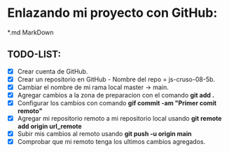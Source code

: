 
# Enlazando mi proyecto con GitHub:
*.md MarkDown

## TODO-LIST:
* [x] Crear cuenta de GitHub.
* [x] Crear un repositorio en GitHub - Nombre del repo = js-cruso-08-5b.
* [x] Cambiar el nombre de mi rama local master -> main.
* [x] Agregar cambios a la zona de preparacion con el comando **git add .**
* [x] Configurar los cambios con comando **gif commit -am "Primer comit remoto"**
* [x] Agregar mi repositorio remoto a mi repositorio local usando **git remote add origin url_remote** 
* [x] Subir mis cambios al remoto usando **git push -u origin main**
* [x] Comprobar que mi remoto tenga los ultimos cambios agregados.